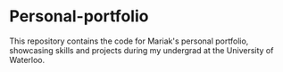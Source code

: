 # Personal-portfolio
 This repository contains the code for Mariak's personal portfolio, showcasing skills and projects during my undergrad at the University of Waterloo.
